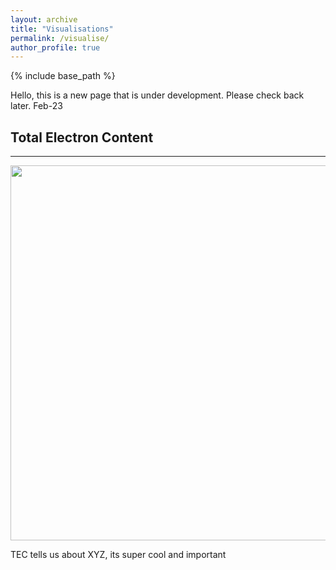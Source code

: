 ```yaml
---
layout: archive
title: "Visualisations"
permalink: /visualise/
author_profile: true
---
```


{% include base_path %}


Hello, this is a new page that is under development. Please check back later. Feb-23


## Total Electron Content
---

![]() <img src="/images/2014-02.gif"  width="600">

TEC tells us about XYZ, its super cool and important
